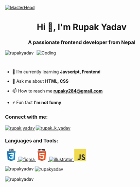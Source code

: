 [![MasterHead](https://miro.medium.com/max/1838/1*vJjJ3Mdok6Rvxx85IIRqBQ.gif)](https://rishavchanda.io)
<h1 align="center">Hi 👋, I'm Rupak Yadav</h1>
<h3 align="center">A passionate frontend developer from Nepal</h3>
<img align="right" alt="Coding" width="400" src="https://miro.medium.com/max/1680/1*sAYumlQq-rsEYnCWJ0C61Q.gif">

<p align="left"> <img src="https://komarev.com/ghpvc/?username=rupakyadav&label=Profile%20views&color=0e75b6&style=flat" alt="rupakyadav" /> </p>

<p align="left"> <a href="https://twitter.com/" target="blank"><img src="https://img.shields.io/twitter/follow/?logo=twitter&style=for-the-badge" alt="" /></a> </p>

- 🌱 I’m currently learning **Javscript, Frontend**

- 💬 Ask me about **HTML, CSS**

- 📫 How to reach me **rupaky284@gmail.com**

- ⚡ Fun fact **I'm not funny**

<h3 align="left">Connect with me:</h3>
<p align="left">
<a href="https://fb.com/rupak yadav" target="blank"><img align="center" src="https://raw.githubusercontent.com/rahuldkjain/github-profile-readme-generator/master/src/images/icons/Social/facebook.svg" alt="rupak yadav" height="30" width="40" /></a>
<a href="https://instagram.com/rupak_k_yadav" target="blank"><img align="center" src="https://raw.githubusercontent.com/rahuldkjain/github-profile-readme-generator/master/src/images/icons/Social/instagram.svg" alt="rupak_k_yadav" height="30" width="40" /></a>
</p>

<h3 align="left">Languages and Tools:</h3>
<p align="left"> <a href="https://www.w3schools.com/css/" target="_blank" rel="noreferrer"> <img src="https://raw.githubusercontent.com/devicons/devicon/master/icons/css3/css3-original-wordmark.svg" alt="css3" width="40" height="40"/> </a> <a href="https://www.figma.com/" target="_blank" rel="noreferrer"> <img src="https://www.vectorlogo.zone/logos/figma/figma-icon.svg" alt="figma" width="40" height="40"/> </a> <a href="https://www.w3.org/html/" target="_blank" rel="noreferrer"> <img src="https://raw.githubusercontent.com/devicons/devicon/master/icons/html5/html5-original-wordmark.svg" alt="html5" width="40" height="40"/> </a> <a href="https://www.adobe.com/in/products/illustrator.html" target="_blank" rel="noreferrer"> <img src="https://www.vectorlogo.zone/logos/adobe_illustrator/adobe_illustrator-icon.svg" alt="illustrator" width="40" height="40"/> </a> <a href="https://developer.mozilla.org/en-US/docs/Web/JavaScript" target="_blank" rel="noreferrer"> <img src="https://raw.githubusercontent.com/devicons/devicon/master/icons/javascript/javascript-original.svg" alt="javascript" width="40" height="40"/> </a> </p>

<p><img align="left" src="https://github-readme-stats.vercel.app/api/top-langs?username=rupakyadav&show_icons=true&locale=en&layout=compact" alt="rupakyadav" /></p>

<p>&nbsp;<img align="center" src="https://github-readme-stats.vercel.app/api?username=rupakyadav&show_icons=true&locale=en" alt="rupakyadav" /></p>

<p><img align="center" src="https://github-readme-streak-stats.herokuapp.com/?user=rupakyadav&" alt="rupakyadav" /></p>
